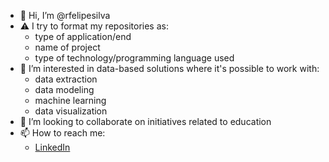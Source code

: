 - 👋 Hi, I’m @rfelipesilva
- :warning: I try to format my repositories as:
  * type of application/end
  * name of project
  * type of technology/programming language used
- 👀 I’m interested in data-based solutions where it's possible to work with:
  * data extraction
  * data modeling
  * machine learning
  * data visualization
- 💞️ I’m looking to collaborate on initiatives related to education
- 📫 How to reach me:
  * [LinkedIn](https://www.linkedin.com/in/renan-silva-16960313a/)

<!---
rfelipesilva/rfelipesilva is a ✨ special ✨ repository because its `README.md` (this file) appears on your GitHub profile.
You can click the Preview link to take a look at your changes.
--->
